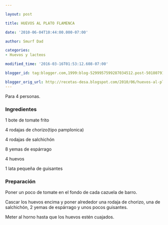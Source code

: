 ```yaml
---

layout: post

title: HUEVOS AL PLATO FLAMENCA

date: '2010-06-04T10:44:00.000-07:00'

author: Smurf Dad

categories:
- Huevos y lacteos

modified_time: '2016-03-16T01:53:12.608-07:00'

blogger_id: tag:blogger.com,1999:blog-5299957599287034512.post-5018079167113578593

blogger_orig_url: http://recetas-desa.blogspot.com/2010/06/huevos-al-plato-flamenca.html
---
```


Para 4 personas.

<h3>Ingredientes</h3>

1 bote de tomate frito

4 rodajas de chorizo(tipo pamplonica)

4 rodajas de salchichón

8 yemas de espárrago

4 huevos

1 lata pequeña de guisantes

<h3>Preparación</h3>

Poner un poco de tomate en el fondo de cada cazuela de barro.

Cascar los huevos encima y poner alrededor una rodaja de chorizo, una de salchichón, 2 yemas de espárrago y unos pocos guisantes.

Meter al horno hasta que los huevos estén cuajados.
